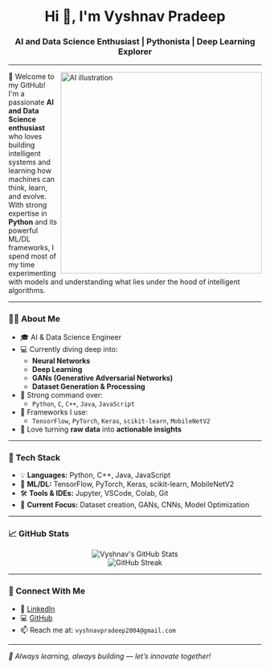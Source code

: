 <h1 align="center">Hi 👋, I'm Vyshnav Pradeep</h1>
<h3 align="center">AI and Data Science Enthusiast | Pythonista | Deep Learning Explorer</h3>

---

<img align="right" alt="AI illustration" src="https://raw.githubusercontent.com/VYSHNAVPRADEEP2004/VYSHNAVPRADEEP2004/main/ai_banner.gif" width="400"/>

🌟 Welcome to my GitHub!  
I'm a passionate **AI and Data Science enthusiast** who loves building intelligent systems and learning how machines can think, learn, and evolve. With strong expertise in **Python** and its powerful ML/DL frameworks, I spend most of my time experimenting with models and understanding what lies under the hood of intelligent algorithms.

---

### 👨‍💻 About Me

- 🎓 AI & Data Science Engineer
- 💻 Currently diving deep into:
  - **Neural Networks**
  - **Deep Learning**
  - **GANs (Generative Adversarial Networks)**
  - **Dataset Generation & Processing**
- 🧠 Strong command over:
  - `Python`, `C`, `C++`, `Java`, `JavaScript`
- 🧰 Frameworks I use:
  - `TensorFlow`, `PyTorch`, `Keras`, `scikit-learn`, `MobileNetV2`
- 🧪 Love turning **raw data** into **actionable insights**

---

### 🔧 Tech Stack

- 💡 **Languages:** Python, C++, Java, JavaScript  
- 🧠 **ML/DL:** TensorFlow, PyTorch, Keras, scikit-learn, MobileNetV2  
- 🛠️ **Tools & IDEs:** Jupyter, VSCode, Colab, Git  
- 🧹 **Current Focus:** Dataset creation, GANs, CNNs, Model Optimization  

---

### 📈 GitHub Stats

<p align="center">
  <img src="https://github-readme-stats.vercel.app/api?username=VYSHNAVPRADEEP2004&show_icons=true&theme=radical" alt="Vyshnav's GitHub Stats"/>
  <br/>
  <img src="https://github-readme-streak-stats.herokuapp.com?user=VYSHNAVPRADEEP2004&theme=radical" alt="GitHub Streak"/>
</p>

---

### 🔗 Connect With Me

- 💼 [LinkedIn](https://www.linkedin.com/in/vyshnav-pradeep/)
- 💻 [GitHub](https://github.com/VYSHNAVPRADEEP2004)
- 📫 Reach me at: `vyshnavpradeep2004@gmail.com`

---

_🚀 Always learning, always building — let’s innovate together!_
